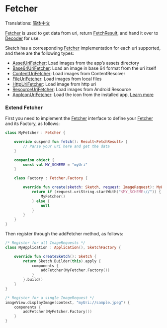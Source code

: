 # Fetcher

Translations: [简体中文](fetcher_zh.md)

[Fetcher] is used to get data from uri, return [FetchResult], and hand it over to [Decoder] for use.

Sketch has a corresponding [Fetcher] implementation for each uri supported, and there are the
following types:

* [AssetUriFetcher][AssetUriFetcher]: Load images from the app’s assets directory
* [Base64UriFetcher][Base64UriFetcher]: Load an image in base 64 format from the uri itself
* [ContentUriFetcher][ContentUriFetcher]: Load images from ContentResolver
* [FileUriFetcher][FileUriFetcher]: Load images from local files
* [HttpUriFetcher][HttpUriFetcher]: Load image from http uri
* [ResourceUriFetcher][ResourceUriFetcher]: Load images from Android Resource
* [AppIconUriFetcher][AppIconUriFetcher]: Load the icon from the installed
  app, [Learn more](apk_app_icon.md#displays-an-icon-for-the-installed-app)

### Extend Fetcher

First you need to implement the [Fetcher] interface to define your [Fetcher] and its Factory, as
follows:

```kotlin
class MyFetcher : Fetcher {

    override suspend fun fetch(): Result<FetchResult> {
        // Parse your uri here and get the data
    }

    companion object {
        const val MY_SCHEME = "myUri"
    }

    class Factory : Fetcher.Factory {

        override fun create(sketch: Sketch, request: ImageRequest): MyFetcher? {
            return if (request.uriString.startWith("$MY_SCHEME://")) {
                MyFetcher()
            } else {
                null
            }
        }
    }
}
```

Then register through the addFetcher method, as follows:

```kotlin
/* Register for all ImageRequests */
class MyApplication : Application(), SketchFactory {

    override fun createSketch(): Sketch {
        return Sketch.Builder(this).apply {
            components {
                addFetcher(MyFetcher.Factory())
            }
        }.build()
    }
}

/* Register for a single ImageRequest */
imageView.displayImage(context, "myUri://sample.jpeg") {
    components {
        addFetcher(MyFetcher.Factory())
    }
}
```

[comment]: <> (class)

[ImageRequest]: ../../sketch-core/src/main/kotlin/com/github/panpf/sketch/request/ImageRequest.kt

[Decoder]: ../../sketch-core/src/main/kotlin/com/github/panpf/sketch/decode/Decoder.kt

[Fetcher]: ../../sketch-core/src/main/kotlin/com/github/panpf/sketch/fetch/Fetcher.kt

[FetchResult]: ../../sketch-core/src/main/kotlin/com/github/panpf/sketch/fetch/FetchResult.kt

[AssetUriFetcher]: ../../sketch-core/src/main/kotlin/com/github/panpf/sketch/fetch/AssetUriFetcher.kt

[Base64UriFetcher]: ../../sketch-core/src/main/kotlin/com/github/panpf/sketch/fetch/Base64UriFetcher.kt

[ContentUriFetcher]: ../../sketch-core/src/main/kotlin/com/github/panpf/sketch/fetch/ContentUriFetcher.kt

[FileUriFetcher]: ../../sketch-core/src/main/kotlin/com/github/panpf/sketch/fetch/FileUriFetcher.kt

[HttpUriFetcher]: ../../sketch-core/src/main/kotlin/com/github/panpf/sketch/fetch/HttpUriFetcher.kt

[ResourceUriFetcher]: ../../sketch-core/src/main/kotlin/com/github/panpf/sketch/fetch/ResourceUriFetcher.kt

[AppIconUriFetcher]: ../../sketch-extensions-core/src/main/kotlin/com/github/panpf/sketch/fetch/AppIconUriFetcher.kt